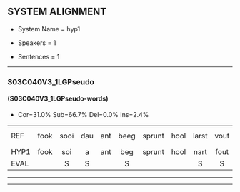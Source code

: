 
## SYSTEM ALIGNMENT

- System Name = hyp1

- Speakers = 1

- Sentences = 1

---

### S03C040V3_1LGPseudo

#### (S03C040V3_1LGPseudo-words)

- Cor=31.0%	Sub=66.7%	Del=0.0%	Ins=2.4%

|  |  |  |  |  |  |  |  |  |  |  |  |  |  |  |  |  |  |  |  |  |  |  |  |  |  |  |  |  |  |  |  |  |  |  |  |  |  |  |  |  |  |  |
|:--- |:---:|:---:|:---:|:---:|:---:|:---:|:---:|:---:|:---:|:---:|:---:|:---:|:---:|:---:|:---:|:---:|:---:|:---:|:---:|:---:|:---:|:---:|:---:|:---:|:---:|:---:|:---:|:---:|:---:|:---:|:---:|:---:|:---:|:---:|:---:|:---:|:---:|:---:|:---:|:---:|:---:|:---:|
| REF | fook | sooi | dau | ant | beeg | sprunt | hool | larst | vout | zwoei | fam |  | rachts | *x | vaap | sprieuw | keng | swoers | doer | plirt | jien | blard | guul | hoekt | neeuw | noork | vid*(fit) | zans | leum | haans | spaai | sjalt | heik | sank | roen | frijk | eem | schard | grek | dron | snaaf | stuid |
| HYP1 | fook | soi | a | ant | beg | sprunt | hool | nart | fout | swoi | fam | rachst | ee | fap | s | ie | king | soers | doer | plierd | jin | blat | guun | hoeks | neeuw | noork | fiet | sans | lulen | haams | spaiy | chelt | hek | sank | roen | vreijk | één | schart | grek | dron | snaaf | stuit |
| EVAL |  | S | S |  | S |  |  | S | S | S |  | I | S | S | S | S | S | S |  | S | S | S | S | S |  |  | S | S | S | S | S | S | S |  |  | S | S | S |  |  |  | S |
---

---
